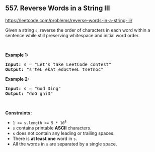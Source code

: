 ## 557. Reverse Words in a String III

<https://leetcode.com/problems/reverse-words-in-a-string-iii/>

<div class="px-5 pt-4"><div class="flex"></div><div class="xFUwe" data-track-load="description_content"><p>Given a string <code>s</code>, reverse the order of characters in each word within a sentence while still preserving whitespace and initial word order.</p>

<p>&nbsp;</p>
<p><strong class="example">Example 1:</strong></p>
<pre><strong>Input:</strong> s = "Let's take LeetCode contest"
<strong>Output:</strong> "s'teL ekat edoCteeL tsetnoc"
</pre><p><strong class="example">Example 2:</strong></p>
<pre><strong>Input:</strong> s = "God Ding"
<strong>Output:</strong> "doG gniD"
</pre>
<p>&nbsp;</p>
<p><strong>Constraints:</strong></p>

<ul>
 <li><code>1 &lt;= s.length &lt;= 5 * 10<sup>4</sup></code></li>
 <li><code>s</code> contains printable <strong>ASCII</strong> characters.</li>
 <li><code>s</code> does not contain any leading or trailing spaces.</li>
 <li>There is <strong>at least one</strong> word in <code>s</code>.</li>
 <li>All the words in <code>s</code> are separated by a single space.</li>
</ul>
</div></div>
